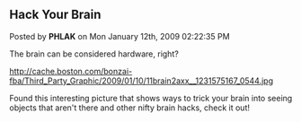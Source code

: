 ## Hack Your Brain
Posted by **PHLAK** on Mon January 12th, 2009 02:22:35 PM

The brain can be considered hardware, right?

<http://cache.boston.com/bonzai-fba/Third_Party_Graphic/2009/01/10/11brain2axx__1231575167_0544.jpg>

Found this interesting picture that shows ways to trick your brain into seeing
objects that aren't there and other nifty brain hacks, check it out!

